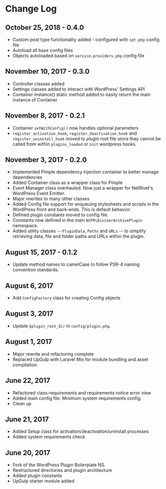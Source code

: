 # Change Log
## October 25, 2018 - 0.4.0
* Custom post type functionality added - configured with `cpt.php` config file
* Autoload all base config files
* Objects autoloaded based on `service-providers.php` config file

## November 10, 2017 - 0.3.0
* Controller classes added
* Settings classes added to interact with WordPress' Settings API
* Container instance() static method added to easily return the main instance of Container

## November 8, 2017 - 0.2.1
* Container `setWithConfig()` now handles optional parameters
* `register_activation_hook`, `register_deactivation_hook` and `register_uninstall_hook` moved to plugin root file since they cannot be called from within `plugins_loaded` or `init` wordpress hooks.

## November 3, 2017 - 0.2.0
* Implemented Pimple dependency injection container to better manage dependencies
* Added Container class as a wrapper class for Pimple
* Event Manager class overhauled. Now just a wrapper for NetRivet's WordPress Event Emitter.
* Major rewrites to many other classes
* Added Config file support for enqueuing stylesheets and scripts in the WordPress front and back-ends. This is default behavior.
* Defined plugin constants moved to config file.
* Constants now defined in the main `NCPR\DivinerArchivePlugin` namespace.
* Added utility classes -- `PluginData`, `Paths` and `URLs` -- to simplify retrieving data, file and folder paths and URLs within the plugin.

## August 15, 2017 - 0.1.2
* Update method names to camelCase to follow PSR-4 naming convention standards.

## August 6, 2017
* Add `ConfigFactory` class for creating Config objects

## August 3, 2017
* Update `$plugin_root_dir` in `config/plugin.php`.

## August 1, 2017
* Major rewrite and refactoring complete
* Replaced UpGulp with Laravel Mix for module bundling and asset compilation

## June 22, 2017
* Refactored class-requirements and requirements notice error view
* Added main config file. Minimum system requirements config.
* Clean up

## June 21, 2017

* Added Setup class for activation/deactivation/uninstall processes
* Added system requirements check

## June 20, 2017

* Fork of the WordPress Plugin Boilerplate NS.
* Restructured directories and plugin architecture
* Added plugin constants
* UpGulp starter module added

